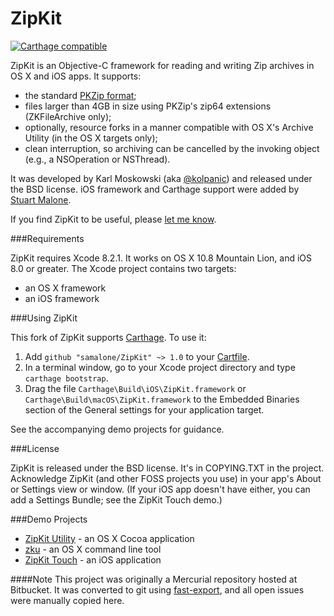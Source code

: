 ZipKit
======

[![Carthage compatible](https://img.shields.io/badge/Carthage-compatible-4BC51D.svg?style=flat)](https://github.com/Carthage/Carthage)

ZipKit is an Objective-C framework for reading and writing Zip archives in OS X and iOS apps. It supports:

* the standard [PKZip format](http://www.pkware.com/documents/casestudies/APPNOTE.TXT);
* files larger than 4GB in size using PKZip's zip64 extensions (ZKFileArchive only);
* optionally, resource forks in a manner compatible with OS X's Archive Utility (in the OS X targets only);
* clean interruption, so archiving can be cancelled by the invoking object (e.g., a NSOperation or NSThread).

It was developed by Karl Moskowski (aka [@kolpanic](https://twitter.com/kolpanic)) and released under the BSD license. iOS framework and Carthage support were added by [Stuart Malone](https://github.com/samalone).

If you find ZipKit to be useful, please [let me know](http://about.me/kolpanic).

###Requirements

ZipKit requires Xcode 8.2.1. It works on OS X 10.8 Mountain Lion, and iOS 8.0 or greater. The Xcode project contains two targets:

* an OS X framework
* an iOS framework

###Using ZipKit

This fork of ZipKit supports [Carthage](https://github.com/Carthage/Carthage). To use it:

1. Add `github "samalone/ZipKit" ~> 1.0` to your [Cartfile](https://github.com/Carthage/Carthage/blob/master/Documentation/Artifacts.md#cartfile).
2. In a terminal window, go to your Xcode project directory and type `carthage bootstrap`.
3. Drag the file `Carthage\Build\iOS\ZipKit.framework` or `Carthage\Build\macOS\ZipKit.framework` to the Embedded Binaries section of the General settings for your application target.
 
See the accompanying demo projects for guidance.

###License

ZipKit is released under the BSD license. It's in COPYING.TXT in the project. Acknowledge ZipKit (and other FOSS projects you use) in your app's About or Settings view or window. (If your iOS app doesn't have either, you can add a Settings Bundle; see the ZipKit Touch demo.)

###Demo Projects
* [ZipKit Utility](https://github.com/kolpanic/ZipKit-Utility) - an OS X Cocoa application
* [zku](https://github.com/kolpanic/zku) - an OS X command line tool
* [ZipKit Touch](https://github.com/kolpanic/ZipKit-Touch) - an iOS application

####Note
This project was originally a Mercurial repository hosted at Bitbucket. It was converted to git using [fast-export](https://github.com/frej/fast-export), and all open issues were manually copied here.
